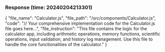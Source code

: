 ### Response (time: 20240204213301)

{
  "file_name": "Calculator.js",
  "file_path": "/src/components/Calculator.js",
  "code": "// Your comprehensive implementation code for the Calculator.js file goes here...",
  "file_instruction": "This file contains the logic for the calculator app, including arithmetic operations, memory functions, scientific operations, input validation, and history log management. Use this file to handle the core functionalities of the calculator."
}